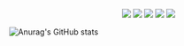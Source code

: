 <p align = "center">
  <img src="https://img.shields.io/badge/Python-3776AB?Style=flat-squares&logo=Python&logoColor=white"> 
  <img src="https://img.shields.io/badge/c-A8B9CC?Style=flat-squares&logo=c&logoColor=white"> 
  <img src="https://img.shields.io/badge/Java-007396?Style=flat-squares&logo=Java&logoColor=white"> 
  <img src="https://img.shields.io/badge/JavaScript-F7DF1E?Style=flat-squares&logo=JavaScript&logoColor=white"> 
  <img src="https://img.shields.io/badge/MySQL-4479A1?Style=flat-squares&logo=MySQL&logoColor=white">
</p>


![Anurag's GitHub stats](https://github-readme-stats.vercel.app/api?username=SonSBiN&show_icons=true&theme=radical)

